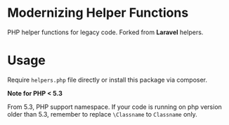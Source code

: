 # Modernizing Helper Functions

PHP helper functions for legacy code. Forked from **Laravel** helpers.

# Usage

Require `helpers.php` file directly or install this package via composer.

**Note for PHP < 5.3**

From 5.3, PHP support namespace. If your code is running on php version older than 5.3, remember to replace `\Classname` to `Classname` only.